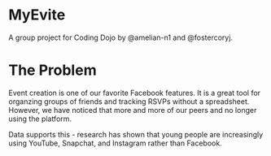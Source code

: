 # MyEvite

A group project for Coding Dojo by @amelian-n1 and @fostercoryj.

# The Problem

Event creation is one of our favorite Facebook features. It is a great tool for organzing groups of friends and tracking RSVPs without a spreadsheet. However, we have noticed that more and more of our peers and no longer using the platform.

Data supports this - research has shown that young people are increasingly using YouTube, Snapchat, and Instagram rather than Facebook.


